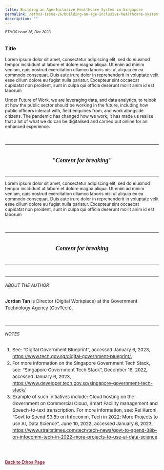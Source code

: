```yaml
---
title: Building an Age=Inclusive Healthcare System in Singapore
permalink: /ethos-issue-26/building-an-age-inclusive-healthcare-system-in-singapore/
description: ""
---
```

<style>

		
.back a
{
	color: #9f2943;
	font-weight: bold;
}

.break
{
   border-top: 1px solid  black;
   border-bottom: 1px solid black;
	 padding:20px;
	text-align:center;
	font-size:30px;
	margin-top:50px;
}
	
.break1
{
	font-family: Georgia;
	font-size:20px;
	font-style: italic;
	font-weight: bold;
}

#public-sector
{
background-color:#12143b;
padding: 20px;
margin-top: 30px;
}
	
#public-sector p
{
color: #ffffff;
}	
	
#public-sector h4
{
color: #3DB984;	
}
	
#text
{
background-color:#12143b;
padding: 20px;
margin-top: 30px;
}
	
#text p
{
color: #ffffff;
}		
	
#for-more-info
{
	background-color:#12143b;
	color:white;
	margin-top:45px;
	padding:20px;
}
	
#for-more-info a
{
color: #3DB984;
font-weight:bold;
}	
	
.author
{
border-bottom: 1px solid black;
margin-top:40px;
padding-bottom:30px;
border-top: 1px solid black;
}
	
.author p
{
font-size: 15px;	
line-height: 22px;
}
	
.notestop ol li
{
font-size: 15px;
line-height:22px;
}		
	
.next-steps
{
background-color:#12143b;
padding: 20px;
color: white;
}
	
.next-steps h3
{
	color:#3DB984;
}
	


	
</style>
<em><small>ETHOS Issue 26, Dec 2023</small></em>
<div class="background-image">
<img src="">
</div>

<h3>Title</h3>

<p>Lorem ipsum dolor sit amet, consectetur adipiscing elit, sed do eiusmod tempor incididunt ut labore et dolore magna aliqua. Ut enim ad minim veniam, quis nostrud exercitation ullamco laboris nisi ut aliquip ex ea commodo consequat. Duis aute irure dolor in reprehenderit in voluptate velit esse cillum dolore eu fugiat nulla pariatur. Excepteur sint occaecat cupidatat non proident, sunt in culpa qui officia deserunt mollit anim id est laborum</p>

<p>Under Future of Work, we are leveraging data, and data analytics, to relook at how the public sector should be working in the future, including how public officers interact with, ﬁeld enquiries from, and work alongside citizens. The pandemic has changed how we work; it has made us realise that a lot of what we do can be digitalised and carried out online for an enhanced experience.</p>



<div class="break">
<p class="break1">"Content for breaking"</p>
</div>

<p>Lorem ipsum dolor sit amet, consectetur adipiscing elit, sed do eiusmod tempor incididunt ut labore et dolore magna aliqua. Ut enim ad minim veniam, quis nostrud exercitation ullamco laboris nisi ut aliquip ex ea commodo consequat. Duis aute irure dolor in reprehenderit in voluptate velit esse cillum dolore eu fugiat nulla pariatur. Excepteur sint occaecat cupidatat non proident, sunt in culpa qui officia deserunt mollit anim id est laborum</p>






<div class="break">
<p class="break1">Content for breaking</p>
</div>





<div class="author">
<h6>ABOUT THE AUTHOR</h6>	
<p><b>Jordan Tan</b> is Director (Digital Workplace) at the Government Technology Agency (GovTech).</p>
</div>


<div class="notestop">
<h6>NOTES</h6>
<ol>
	
<li id="num1">See: “Digital Government Blueprint”, accessed January 6, 2023, <a target="_blank" href="https://www.tech.gov.sg/digital-government-blueprint/">https://www.tech.gov.sg/digital-government-blueprint/.</a></li>
	
	
<li id="num2">For more information on the Singapore Government Tech Stack, see: “Singapore Government Tech Stack”,  December 16, 2022, accessed January 6, 2023, 
<a target="_blank" href="https://www.developer.tech.gov.sg/singapore-government-tech-stack/">https://www.developer.tech.gov.sg/singapore-government-tech-stack/</a></li>
	
	
<li id="num3">Example of such initiatives include: Cloud hosting on the Government on Commercial Cloud, Smart Facility management and Speech-to-text transcription. For more information, see: Rei Kurohi, “Govt to Spend $3.8b on Infocomm, Tech in 2022; More Projects to use AI, Data Science”, June 10, 2022, accessed January 6, 2023, <a target="_blank" href="https://www.straitstimes.com/tech/tech-news/govt-to-spend-38b-on-infocomm-tech-in-2022-more-projects-to-use-ai-data-science">https://www.straitstimes.com/tech/tech-news/govt-to-spend-38b-on-infocomm-tech-in-2022-more-projects-to-use-ai-data-science</a>.</li>
</ol>	
</div>






<br><br>
<div class="back">
<a href="/ethos/">Back to Ethos Page</a>	
</div>